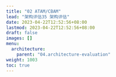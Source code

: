 ```yaml
---
title: "02 ATAM/CBAM"
lead: "架构评估35 架构评估"
date: 2023-04-22T12:52:56+08:00
lastmod: 2023-04-22T12:52:56+08:00
draft: false
images: []
menu:
  architecture:
    parent: "04.architecture-evaluation"
weight: 1003
toc: true
---
```

